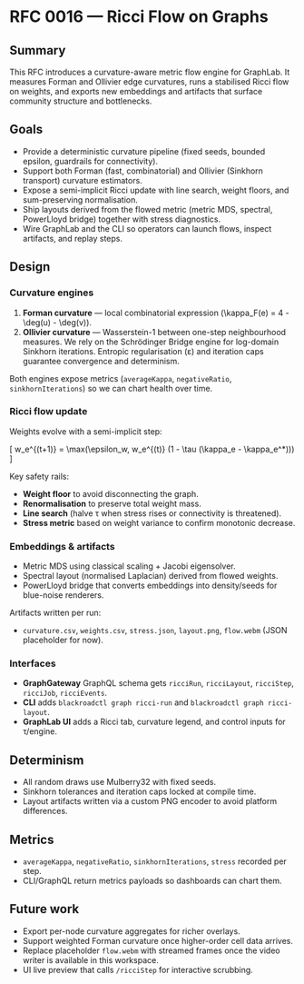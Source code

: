 # RFC 0016 — Ricci Flow on Graphs

## Summary

This RFC introduces a curvature-aware metric flow engine for GraphLab. It measures Forman and Ollivier edge curvatures, runs a
stabilised Ricci flow on weights, and exports new embeddings and artifacts that surface community structure and bottlenecks.

## Goals

- Provide a deterministic curvature pipeline (fixed seeds, bounded epsilon, guardrails for connectivity).
- Support both Forman (fast, combinatorial) and Ollivier (Sinkhorn transport) curvature estimators.
- Expose a semi-implicit Ricci update with line search, weight floors, and sum-preserving normalisation.
- Ship layouts derived from the flowed metric (metric MDS, spectral, PowerLloyd bridge) together with stress diagnostics.
- Wire GraphLab and the CLI so operators can launch flows, inspect artifacts, and replay steps.

## Design

### Curvature engines

1. **Forman curvature** — local combinatorial expression \(\kappa_F(e) = 4 - \deg(u) - \deg(v)\).
2. **Ollivier curvature** — Wasserstein-1 between one-step neighbourhood measures. We rely on the Schrödinger Bridge engine for
   log-domain Sinkhorn iterations. Entropic regularisation (ε) and iteration caps guarantee convergence and determinism.

Both engines expose metrics (`averageKappa`, `negativeRatio`, `sinkhornIterations`) so we can chart health over time.

### Ricci flow update

Weights evolve with a semi-implicit step:

\[
  w_e^{(t+1)} = \max(\epsilon_w, w_e^{(t)} (1 - \tau (\kappa_e - \kappa_e^*)))
\]

Key safety rails:

- **Weight floor** to avoid disconnecting the graph.
- **Renormalisation** to preserve total weight mass.
- **Line search** (halve τ when stress rises or connectivity is threatened).
- **Stress metric** based on weight variance to confirm monotonic decrease.

### Embeddings & artifacts

- Metric MDS using classical scaling + Jacobi eigensolver.
- Spectral layout (normalised Laplacian) derived from flowed weights.
- PowerLloyd bridge that converts embeddings into density/seeds for blue-noise renderers.

Artifacts written per run:

- `curvature.csv`, `weights.csv`, `stress.json`, `layout.png`, `flow.webm` (JSON placeholder for now).

### Interfaces

- **GraphGateway** GraphQL schema gets `ricciRun`, `ricciLayout`, `ricciStep`, `ricciJob`, `ricciEvents`.
- **CLI** adds `blackroadctl graph ricci-run` and `blackroadctl graph ricci-layout`.
- **GraphLab UI** adds a Ricci tab, curvature legend, and control inputs for τ/engine.

## Determinism

- All random draws use Mulberry32 with fixed seeds.
- Sinkhorn tolerances and iteration caps locked at compile time.
- Layout artifacts written via a custom PNG encoder to avoid platform differences.

## Metrics

- `averageKappa`, `negativeRatio`, `sinkhornIterations`, `stress` recorded per step.
- CLI/GraphQL return metrics payloads so dashboards can chart them.

## Future work

- Export per-node curvature aggregates for richer overlays.
- Support weighted Forman curvature once higher-order cell data arrives.
- Replace placeholder `flow.webm` with streamed frames once the video writer is available in this workspace.
- UI live preview that calls `/ricciStep` for interactive scrubbing.

